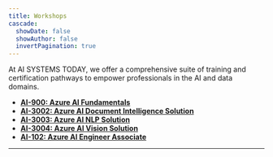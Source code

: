 ```yaml
---
title: Workshops
cascade:
  showDate: false
  showAuthor: false
  invertPagination: true
---
```

At AI SYSTEMS TODAY, we offer a comprehensive suite of training and certification pathways to empower professionals in the AI and data domains. 
<!-- Our curated selection of Microsoft Azure certification programs ensures that individuals and teams can confidently validate their expertise across various specializations. -->
<!-- ## Our Workshop Series: ## -->

- [**AI-900: Azure AI Fundamentals**](ai-900)
- [**AI-3002: Azure AI Document Intelligence Solution**](ai-3002)
- [**AI-3003: Azure AI NLP Solution**](ai-3003)
- [**AI-3004: Azure AI Vision Solution**](ai-3004)
- [**AI-102: Azure AI Engineer Associate**](ai-102)
<!-- - [**PL-300: Power BI Data Analyst Associate**](pl-300)
- [**AZ-204: Azure Developer Associate**](az-204)
- [**AZ-400: Azure DevOps Engineer Expert**](az-400) -->

<!-- Our offerings include the foundational [**AI-900: Azure AI Fundamentals**](https://learn.microsoft.com/en-us/certifications/exams/ai-900/), providing a solid introduction to artificial intelligence concepts; the specialized [**AI-102: Azure AI Solution Developer**](https://learn.microsoft.com/en-us/certifications/exams/ai-102/), focusing on building innovative AI solutions; and the data-centric [**DP-100: Azure Data Scientist Associate**](https://learn.microsoft.com/en-us/certifications/exams/dp-100/), emphasizing practical data science skills.

For professionals specializing in data engineering and administration, we offer [**DP-203: Azure Data Engineer Associate**](https://learn.microsoft.com/en-us/certifications/exams/dp-203/), which covers designing and implementing data solutions, and [**DP-300: Azure Database Administrator Associate**](https://learn.microsoft.com/en-us/certifications/exams/dp-300/), which sharpens database administration expertise. Data analysts can also leverage [**PL-300: Power BI Data Analyst Associate**](https://learn.microsoft.com/en-us/certifications/exams/pl-300/), tailored for data analysis with Power BI.

Developers can enhance their skills with the [**AZ-204: Azure Developer Associate**](https://learn.microsoft.com/en-us/certifications/exams/az-204/), tailored for developing Azure-based solutions. For those focused on continuous integration and delivery, the [**AZ-400: Azure DevOps Engineer Expert**](https://learn.microsoft.com/en-us/certifications/exams/az-400/) offers advanced knowledge in implementing DevOps practices.

Our training and certification programs are designed to provide individuals with the necessary skills and credentials to excel in their careers, ensuring that AI SYSTEMS TODAY remains at the forefront of industry expertise. -->

---

